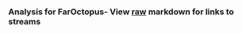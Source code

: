 ### Analysis for FarOctopus- View [raw](https://raw.githubusercontent.com/microprediction/chess/main/analysis/faroctopus/chess_blitz/locations.json) markdown for links to streams